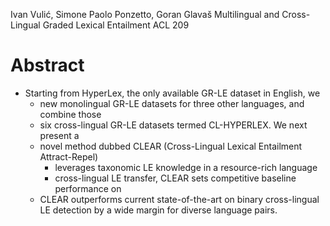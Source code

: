 Ivan Vulić, Simone Paolo Ponzetto, Goran Glavaš
Multilingual and Cross-Lingual Graded Lexical Entailment
ACL 209

# Abstract

* Starting from HyperLex, the only available GR-LE dataset in English, we
  * new monolingual GR-LE datasets for three other languages, and combine those
  * six cross-lingual GR-LE datasets termed CL-HYPERLEX.  We next present a
  * novel method dubbed CLEAR (Cross-Lingual Lexical Entailment Attract-Repel)
    * leverages taxonomic LE knowledge in a resource-rich language
    * cross-lingual LE transfer, CLEAR sets competitive baseline performance on
  * CLEAR outperforms current state-of-the-art on binary cross-lingual LE
    detection by a wide margin for diverse language pairs.
